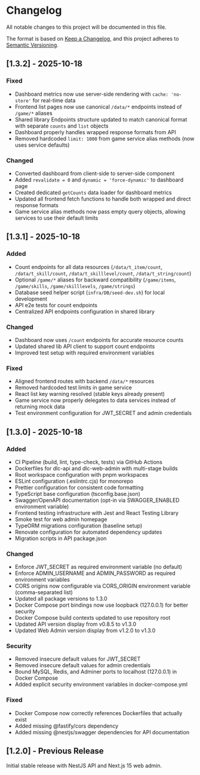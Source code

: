 # Changelog

All notable changes to this project will be documented in this file.

The format is based on [Keep a Changelog](https://keepachangelog.com/en/1.0.0/),
and this project adheres to [Semantic Versioning](https://semver.org/spec/v2.0.0.html).

## [1.3.2] - 2025-10-18

### Fixed
- Dashboard metrics now use server-side rendering with `cache: 'no-store'` for real-time data
- Frontend list pages now use canonical `/data/*` endpoints instead of `/game/*` aliases
- Shared library Endpoints structure updated to match canonical format with separate `counts` and `list` objects
- Dashboard properly handles wrapped response formats from API
- Removed hardcoded `limit: 1000` from game service alias methods (now uses service defaults)

### Changed
- Converted dashboard from client-side to server-side component
- Added `revalidate = 0` and `dynamic = 'force-dynamic'` to dashboard page
- Created dedicated `getCounts` data loader for dashboard metrics
- Updated all frontend fetch functions to handle both wrapped and direct response formats
- Game service alias methods now pass empty query objects, allowing services to use their default limits

## [1.3.1] - 2025-10-18

### Added
- Count endpoints for all data resources (`/data/t_item/count`, `/data/t_skill/count`, `/data/t_skilllevel/count`, `/data/t_string/count`)
- Optional `/game/*` aliases for backward compatibility (`/game/items`, `/game/skills`, `/game/skilllevels`, `/game/strings`)
- Database seed helper script (`infra/DB/seed-dev.sh`) for local development
- API e2e tests for count endpoints
- Centralized API endpoints configuration in shared library

### Changed
- Dashboard now uses `/count` endpoints for accurate resource counts
- Updated shared lib API client to support count endpoints
- Improved test setup with required environment variables

### Fixed
- Aligned frontend routes with backend `/data/*` resources
- Removed hardcoded test limits in game service
- React list key warning resolved (stable keys already present)
- Game service now properly delegates to data services instead of returning mock data
- Test environment configuration for JWT_SECRET and admin credentials

## [1.3.0] - 2025-10-18

### Added
- CI Pipeline (build, lint, type-check, tests) via GitHub Actions
- Dockerfiles for dlc-api and dlc-web-admin with multi-stage builds
- Root workspace configuration with pnpm workspaces
- ESLint configuration (.eslintrc.cjs) for monorepo
- Prettier configuration for consistent code formatting
- TypeScript base configuration (tsconfig.base.json)
- Swagger/OpenAPI documentation (opt-in via SWAGGER_ENABLED environment variable)
- Frontend testing infrastructure with Jest and React Testing Library
- Smoke test for web admin homepage
- TypeORM migrations configuration (baseline setup)
- Renovate configuration for automated dependency updates
- Migration scripts in API package.json

### Changed
- Enforce JWT_SECRET as required environment variable (no default)
- Enforce ADMIN_USERNAME and ADMIN_PASSWORD as required environment variables
- CORS origins now configurable via CORS_ORIGIN environment variable (comma-separated list)
- Updated all package versions to 1.3.0
- Docker Compose port bindings now use loopback (127.0.0.1) for better security
- Docker Compose build contexts updated to use repository root
- Updated API version display from v0.8.5 to v1.3.0
- Updated Web Admin version display from v1.2.0 to v1.3.0

### Security
- Removed insecure default values for JWT_SECRET
- Removed insecure default values for admin credentials
- Bound MySQL, Redis, and Adminer ports to localhost (127.0.0.1) in Docker Compose
- Added explicit security environment variables in docker-compose.yml

### Fixed
- Docker Compose now correctly references Dockerfiles that actually exist
- Added missing @fastify/cors dependency
- Added missing @nestjs/swagger dependencies for API documentation

## [1.2.0] - Previous Release

Initial stable release with NestJS API and Next.js 15 web admin.
